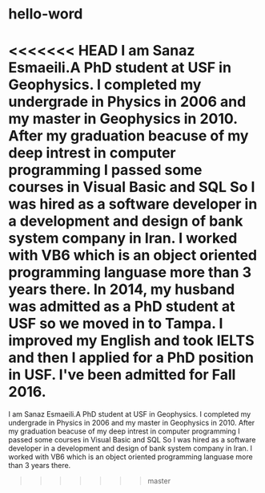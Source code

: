 # hello-word
<<<<<<< HEAD
I am Sanaz Esmaeili.A PhD student at USF in Geophysics. I completed my undergrade in Physics in 2006 and my master in Geophysics in 2010. After my graduation beacuse of my deep intrest in computer programming I passed some courses in Visual Basic and SQL So I was hired as a software developer in a development and design of bank system company in Iran. I worked with VB6 which is an object oriented programming languase more than 3 years there.
In 2014, my husband was admitted as a PhD student at USF so we moved  in to Tampa. I improved my English and took IELTS and then I applied for a PhD position in USF. I've been admitted for Fall 2016.
=======
I am Sanaz Esmaeili.A PhD student at USF in Geophysics. I completed my undergrade in Physics in 2006 and my master in Geophysics in 2010. After my graduation beacuse of my deep intrest in computer programming I passed some courses in Visual Basic and SQL So I was hired as a software developer in a development and design of bank system company in Iran. I worked with VB6 which is an object oriented programming languase more than 3 years there. 
>>>>>>> master
